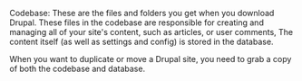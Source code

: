 Codebase: These are the files and folders you get when you download Drupal. These files in the codebase are responsible for creating and managing all of your site's content, such as articles, or user comments, The content itself (as well as settings and config) is stored in the database.

When you want to duplicate or move a Drupal site, you need to grab a copy of both the codebase and database.